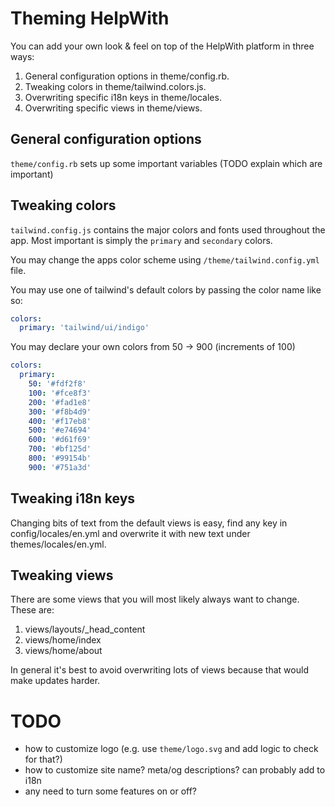 # Theming HelpWith

You can add your own look & feel on top of the HelpWith platform in three ways:

1) General configuration options in theme/config.rb.
1) Tweaking colors in theme/tailwind.colors.js.
2) Overwriting specific i18n keys in theme/locales.
3) Overwriting specific views in theme/views.

## General configuration options

`theme/config.rb` sets up some important variables (TODO explain which are important)

## Tweaking colors

`tailwind.config.js` contains the major colors and fonts used throughout the app. Most important is simply
the `primary` and `secondary` colors.

You may change the apps color scheme using `/theme/tailwind.config.yml` file.

You may use one of tailwind's default colors by passing the color name like so:

```yaml
colors:
  primary: 'tailwind/ui/indigo'
```

You may declare your own colors from 50 -> 900 (increments of 100)

```yaml
colors:
  primary:
    50: '#fdf2f8'
    100: '#fce8f3'
    200: '#fad1e8'
    300: '#f8b4d9'
    400: '#f17eb8'
    500: '#e74694'
    600: '#d61f69'
    700: '#bf125d'
    800: '#99154b'
    900: '#751a3d'
```

## Tweaking i18n keys

Changing bits of text from the default views is easy, find any key in config/locales/en.yml and overwrite
it with new text under themes/locales/en.yml.

## Tweaking views

There are some views that you will most likely always want to change. These are:

1) views/layouts/_head_content
2) views/home/index
3) views/home/about

In general it's best to avoid overwriting lots of views because that would make updates harder.


# TODO

* how to customize logo (e.g. use `theme/logo.svg` and add logic to check for that?)
* how to customize site name? meta/og descriptions? can probably add to i18n
* any need to turn some features on or off?

